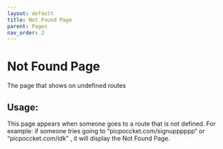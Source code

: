```yaml
---
layout: default
title: Not Found Page
parent: Pages
nav_order: 2
---
```


# Not Found Page

The page that shows on undefined routes

## Usage:

This page appears when someone goes to a route that is not defined. For example: if someone tries going to “picpoccket.com/signupppppp“ or “picpoccket.com/idk” , it will display the Not Found Page.
